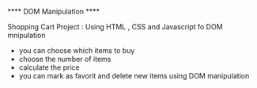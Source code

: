 **** DOM Manipulation ****

Shopping Cart Project : Using HTML , CSS and Javascript fo DOM mnipulation 

* you can choose which items to buy
* choose the number of items
* calculate the price 
* you can mark as favorit and delete new items using DOM manipulation 